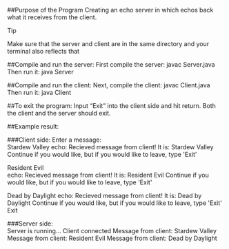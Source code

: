 ##Purpose of the Program 
Creating an echo server in which echos back what it receives from the client.  

> [!TIP]
> Make sure that the server and client are in the same directory and your terminal also reflects that 

##Compile and run the server: 
First compile the server: javac Server.java 
Then run it: java Server 

##Compile and run the client: 
Next, compile the client: javac Client.java 
Then run it: java Client 

##To exit the program: 
Input “Exit” into the client side and hit return. Both the client and the server should exit.  

##Example result: 

###Client side: 
Enter a message:  
Stardew Valley 
echo: Recieved message from client! It is: Stardew Valley 
Continue if you would like, but if you would like to leave, type 'Exit' 

Resident Evil  
echo: Recieved message from client! It is: Resident Evil 
Continue if you would like, but if you would like to leave, type 'Exit' 

Dead by Daylight
echo: Recieved message from client! It is: Dead by Daylight 
Continue if you would like, but if you would like to leave, type 'Exit' 
Exit 

###Server side:  
Server is running... 
Client connected 
Message from client: Stardew Valley 
Message from client: Resident Evil 
Message from client: Dead by Daylight 
